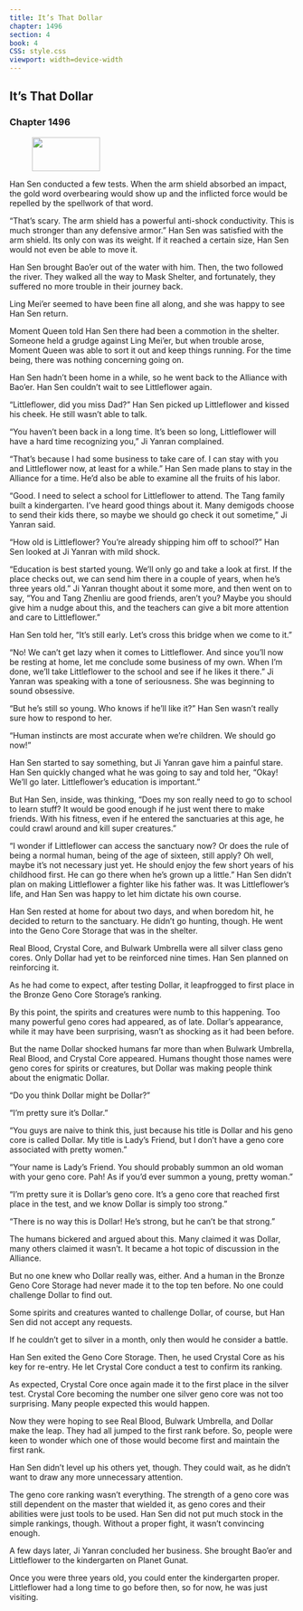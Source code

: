 ```yaml
---
title: It’s That Dollar
chapter: 1496
section: 4
book: 4
CSS: style.css
viewport: width=device-width
---
```


## It’s That Dollar

### Chapter 1496

<figure>
	<img src="../Images/gem.gif" alt="" id="gem" width="120" height="60" />
</figure>

Han Sen conducted a few tests. When the arm shield absorbed an impact, the gold word overbearing would show up and the inflicted force would be repelled by the spellwork of that word.

“That’s scary. The arm shield has a powerful anti-shock conductivity. This is much stronger than any defensive armor.” Han Sen was satisfied with the arm shield. Its only con was its weight. If it reached a certain size, Han Sen would not even be able to move it.

Han Sen brought Bao’er out of the water with him. Then, the two followed the river. They walked all the way to Mask Shelter, and fortunately, they suffered no more trouble in their journey back.

Ling Mei’er seemed to have been fine all along, and she was happy to see Han Sen return.

Moment Queen told Han Sen there had been a commotion in the shelter. Someone held a grudge against Ling Mei’er, but when trouble arose, Moment Queen was able to sort it out and keep things running. For the time being, there was nothing concerning going on.

Han Sen hadn’t been home in a while, so he went back to the Alliance with Bao’er. Han Sen couldn’t wait to see Littleflower again.

“Littleflower, did you miss Dad?” Han Sen picked up Littleflower and kissed his cheek. He still wasn’t able to talk.

“You haven’t been back in a long time. It’s been so long, Littleflower will have a hard time recognizing you,” Ji Yanran complained.

“That’s because I had some business to take care of. I can stay with you and Littleflower now, at least for a while.” Han Sen made plans to stay in the Alliance for a time. He’d also be able to examine all the fruits of his labor.

“Good. I need to select a school for Littleflower to attend. The Tang family built a kindergarten. I’ve heard good things about it. Many demigods choose to send their kids there, so maybe we should go check it out sometime,” Ji Yanran said.

“How old is Littleflower? You’re already shipping him off to school?” Han Sen looked at Ji Yanran with mild shock.

“Education is best started young. We’ll only go and take a look at first. If the place checks out, we can send him there in a couple of years, when he’s three years old.” Ji Yanran thought about it some more, and then went on to say, “You and Tang Zhenliu are good friends, aren’t you? Maybe you should give him a nudge about this, and the teachers can give a bit more attention and care to Littleflower.”

Han Sen told her, “It’s still early. Let’s cross this bridge when we come to it.”

“No! We can’t get lazy when it comes to Littleflower. And since you’ll now be resting at home, let me conclude some business of my own. When I’m done, we’ll take Littleflower to the school and see if he likes it there.” Ji Yanran was speaking with a tone of seriousness. She was beginning to sound obsessive.

“But he’s still so young. Who knows if he’ll like it?” Han Sen wasn’t really sure how to respond to her.

“Human instincts are most accurate when we’re children. We should go now!”

Han Sen started to say something, but Ji Yanran gave him a painful stare. Han Sen quickly changed what he was going to say and told her, “Okay! We’ll go later. Littleflower’s education is important.”

But Han Sen, inside, was thinking, “Does my son really need to go to school to learn stuff? It would be good enough if he just went there to make friends. With his fitness, even if he entered the sanctuaries at this age, he could crawl around and kill super creatures.”

“I wonder if Littleflower can access the sanctuary now? Or does the rule of being a normal human, being of the age of sixteen, still apply? Oh well, maybe it’s not necessary just yet. He should enjoy the few short years of his childhood first. He can go there when he’s grown up a little.” Han Sen didn’t plan on making Littleflower a fighter like his father was. It was Littleflower’s life, and Han Sen was happy to let him dictate his own course.

Han Sen rested at home for about two days, and when boredom hit, he decided to return to the sanctuary. He didn’t go hunting, though. He went into the Geno Core Storage that was in the shelter.

Real Blood, Crystal Core, and Bulwark Umbrella were all silver class geno cores. Only Dollar had yet to be reinforced nine times. Han Sen planned on reinforcing it.

As he had come to expect, after testing Dollar, it leapfrogged to first place in the Bronze Geno Core Storage’s ranking.

By this point, the spirits and creatures were numb to this happening. Too many powerful geno cores had appeared, as of late. Dollar’s appearance, while it may have been surprising, wasn’t as shocking as it had been before.

But the name Dollar shocked humans far more than when Bulwark Umbrella, Real Blood, and Crystal Core appeared. Humans thought those names were geno cores for spirits or creatures, but Dollar was making people think about the enigmatic Dollar.

“Do you think Dollar might be Dollar?”

“I’m pretty sure it’s Dollar.”

“You guys are naive to think this, just because his title is Dollar and his geno core is called Dollar. My title is Lady’s Friend, but I don’t have a geno core associated with pretty women.”

“Your name is Lady’s Friend. You should probably summon an old woman with your geno core. Pah! As if you’d ever summon a young, pretty woman.”

“I’m pretty sure it is Dollar’s geno core. It’s a geno core that reached first place in the test, and we know Dollar is simply too strong.”

“There is no way this is Dollar! He’s strong, but he can’t be that strong.”

The humans bickered and argued about this. Many claimed it was Dollar, many others claimed it wasn’t. It became a hot topic of discussion in the Alliance.

But no one knew who Dollar really was, either. And a human in the Bronze Geno Core Storage had never made it to the top ten before. No one could challenge Dollar to find out.

Some spirits and creatures wanted to challenge Dollar, of course, but Han Sen did not accept any requests.

If he couldn’t get to silver in a month, only then would he consider a battle.

Han Sen exited the Geno Core Storage. Then, he used Crystal Core as his key for re-entry. He let Crystal Core conduct a test to confirm its ranking.

As expected, Crystal Core once again made it to the first place in the silver test. Crystal Core becoming the number one silver geno core was not too surprising. Many people expected this would happen.

Now they were hoping to see Real Blood, Bulwark Umbrella, and Dollar make the leap. They had all jumped to the first rank before. So, people were keen to wonder which one of those would become first and maintain the first rank.

Han Sen didn’t level up his others yet, though. They could wait, as he didn’t want to draw any more unnecessary attention.

The geno core ranking wasn’t everything. The strength of a geno core was still dependent on the master that wielded it, as geno cores and their abilities were just tools to be used. Han Sen did not put much stock in the simple rankings, though. Without a proper fight, it wasn’t convincing enough.

A few days later, Ji Yanran concluded her business. She brought Bao’er and Littleflower to the kindergarten on Planet Gunat.

Once you were three years old, you could enter the kindergarten proper. Littleflower had a long time to go before then, so for now, he was just visiting.